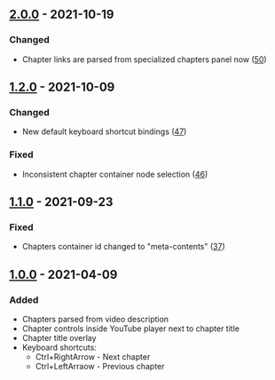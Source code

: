 ## [2.0.0] - 2021-10-19
### Changed
- Chapter links are parsed from specialized chapters panel now ([50])

## [1.2.0] - 2021-10-09
### Changed
- New default keyboard shortcut bindings ([47])
### Fixed
- Inconsistent chapter container node selection ([46])

## [1.1.0] - 2021-09-23
### Fixed
- Chapters container id changed to "meta-contents" ([37])

## [1.0.0] - 2021-04-09
### Added
- Chapters parsed from video description
- Chapter controls inside YouTube player next to chapter title
- Chapter title overlay
- Keyboard shortcuts:
    - Ctrl+RightArrow - Next chapter
    - Ctrl+LeftArraow - Previous chapter

[1.0.0]: https://github.com/aalexeenco/YouTubeChapters/releases/tag/v1.0.0
[1.1.0]: https://github.com/aalexeenco/YouTubeChapters/releases/tag/v1.1.0
[1.2.0]: https://github.com/aalexeenco/YouTubeChapters/releases/tag/v1.2.0
[2.0.0]: https://github.com/aalexeenco/YouTubeChapters/releases/tag/v2.0.0

[37]: https://github.com/aalexeenco/YouTubeChapters/pull/37
[46]: https://github.com/aalexeenco/YouTubeChapters/pull/46
[47]: https://github.com/aalexeenco/YouTubeChapters/issues/47
[50]: https://github.com/aalexeenco/YouTubeChapters/pull/50